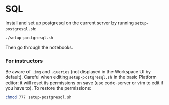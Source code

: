 # SQL

Install and set up postgresql on the current server
by running `setup-postgresql.sh`:

```bash
./setup-postgresql.sh
```

Then go through the notebooks.

### For instructors

Be aware of `.img` and `.queries`
(not displayed in the Workspace UI by default).
Careful when editing `setup-postgresql.sh` in
the basic Platform editor: it will reset its
permissions on save (use code-server or vim to
edit if you have to). To restore the permissions:

```bash
chmod 777 setup-postgresql.sh
```

